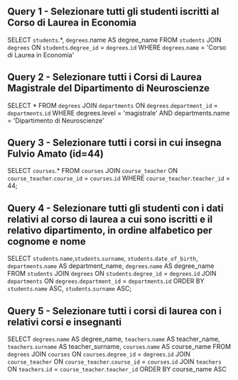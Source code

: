 ## Query 1 - Selezionare tutti gli studenti iscritti al Corso di Laurea in Economia

SELECT `students`.*, `degrees`.name AS degree_name
FROM `students`
JOIN `degrees` ON `students`.`degree_id` = `degrees`.`id`
WHERE `degrees`.`name` = 'Corso di Laurea in Economia'

## Query 2 - Selezionare tutti i Corsi di Laurea Magistrale del Dipartimento di Neuroscienze

SELECT *
FROM `degrees`
JOIN `departments` ON `degrees`.`department_id` = `departments`.`id`
WHERE degrees.level = 'magistrale'
AND departments.name = 'Dipartimento di Neuroscienze'

## Query 3 - Selezionare tutti i corsi in cui insegna Fulvio Amato (id=44)

 SELECT `courses`.*
 FROM `courses`
 JOIN `course_teacher` ON `course_teacher`.`course_id` = `courses`.`id`
 WHERE `course_teacher`.`teacher_id` = 44;

 ## Query 4 - Selezionare tutti gli studenti con i dati relativi al corso di laurea a cui sono iscritti e il relativo dipartimento, in ordine alfabetico per cognome e nome

SELECT `students`.`name`,`students`.`surname`, `students`.`date_of_birth`, `departments`.`name` AS department_name, `degrees`.`name` AS degree_name
FROM `students`
JOIN `degrees` ON `students`.`degree_id` = `degrees`.`id`
JOIN `departments` ON `degrees`.`department_id` = `departments`.`id`
ORDER BY `students`.`name` ASC, `students`.`surname` ASC;

## Query 5 -  Selezionare tutti i corsi di laurea con i relativi corsi e insegnanti

SELECT `degrees`.`name` AS degree_name,
`teachers`.`name` AS teacher_name,
`teachers`.`surname` AS teacher_surname,
`courses`.`name` AS course_name
FROM `degrees`
JOIN `courses` ON `courses`.`degree_id` = `degrees`.`id`
JOIN `course_teacher` ON `course_teacher`.`course_id` = `courses`.`id`
JOIN `teachers` ON `teachers`.`id` = `course_teacher`.`teacher_id`
ORDER BY course_name ASC